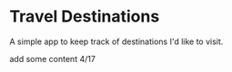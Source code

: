 # Travel Destinations

A simple app to keep track of destinations I'd like to visit.

add some content 4/17
